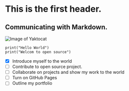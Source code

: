 # This is the first header.

## Communicating with Markdown.

![Image of Yaktocat](https://octodex.github.com/images/yaktocat.png)


```
print("Hello World")
print("Welcom to open source")
```

- [x] Introduce myself to the world
- [ ] Contribute to open source project.
- [ ] Collaborate on projects and show my work to the world
- [ ] Turn on GitHub Pages
- [ ] Outline my portfolio
